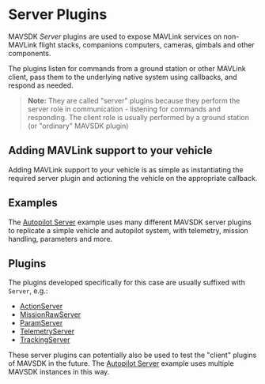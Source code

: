 # Server Plugins

MAVSDK _Server_ plugins are used to expose MAVLink services on non-MAVLink flight stacks, companions computers, cameras, gimbals and other components.

The plugins listen for commands from a ground station or other MAVLink client, pass them to the underlying native system using callbacks, and respond as needed. 

> **Note:** They are called "server" plugins because they perform the server role in communication - listening for commands and responding.
> The client role is usually performed by a ground station (or "ordinary" MAVSDK plugin)


## Adding MAVLink support to your vehicle

Adding MAVLink support to your vehicle is as simple as instantiating the required server plugin and actioning the vehicle on the appropriate callback.

## Examples

The [Autopilot Server](./examples/autopilot_server.md) example uses many different MAVSDK server plugins to replicate a simple vehicle and autopilot system, with telemetry, mission handling, parameters and more.

## Plugins

The plugins developed specifically for this case are usually suffixed with `Server`, e.g.:

- [ActionServer](./api_reference/classmavsdk_1_1_action_server.md)
- [MissionRawServer](./api_reference/classmavsdk_1_1_mission_raw_server.md)
- [ParamServer](./api_reference/classmavsdk_1_1_param_server.md)
- [TelemetryServer](./api_reference/classmavsdk_1_1_telemetry_server.md)
- [TrackingServer](./api_reference/classmavsdk_1_1_tracking_server.md)

These server plugins can potentially also be used to test the "client" plugins of MAVSDK in the future. The [Autopilot Server](./examples/autopilot_server.md) example uses multiple MAVSDK instances in this way.
